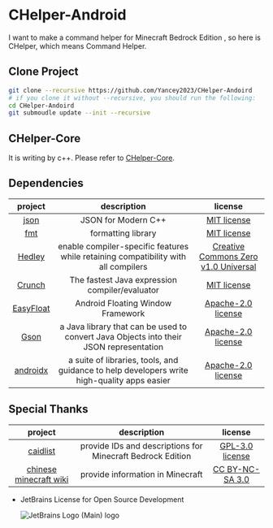 # CHelper-Android

I want to make a command helper for Minecraft Bedrock Edition , so here is CHelper, which means
Command Helper.

## Clone Project

```bash
git clone --recursive https://github.com/Yancey2023/CHelper-Andoird
# if you clone it without --recursive, you should run the following:
cd CHelper-Andoird
git submoudle update --init --recursive
```

## CHelper-Core

It is writing by c++. Please refer to [CHelper-Core](https://github.com/Yancey2023/CHelper-Core).

## Dependencies

|                        project                        |                                         description                                         |                                           license                                           |
|:-----------------------------------------------------:|:-------------------------------------------------------------------------------------------:|:-------------------------------------------------------------------------------------------:|
|       [json](https://github.com/nlohmann/json)        |                                     JSON for Modern C++                                     |           [MIT license](https://github.com/nlohmann/json/blob/master/LICENSE.MIT)           |
|         [fmt](https://github.com/fmtlib/fmt)          |                                     formatting library                                      |              [MIT license](https://github.com/fmtlib/fmt/blob/master/LICENSE)               |
|       [Hedley](https://github.com/cblck/hedley)       |     enable compiler-specific features while retaining compatibility with all compilers      | [Creative Commons Zero v1.0 Universal](https://github.com/cblck/hedley/blob/master/LICENSE) |
|      [Crunch](https://github.com/boxbeam/Crunch)      |                       The fastest Java expression compiler/evaluator                        |            [MIT license](https://github.com/boxbeam/Crunch/blob/master/LICENSE)             |
| [EasyFloat](https://github.com/princekin-f/EasyFloat) |                              Android Floating Window Framework                              |     [Apache-2.0 license](https://github.com/princekin-f/EasyFloat/blob/master/LICENSE)      |
|        [Gson](https://github.com/google/gson)         |   a Java library that can be used to convert Java Objects into their JSON representation    |           [Apache-2.0 license](https://github.com/google/gson/blob/main/LICENSE)            |
|   [androidx](https://github.com/androidx/androidx)    | a suite of libraries, tools, and guidance to help developers write high-quality apps easier |  [Apache-2.0 license](https://github.com/androidx/androidx/blob/androidx-main/LICENSE.txt)  |

## Special Thanks

|                       project                       |                        description                         |                                   license                                    |
|:---------------------------------------------------:|:----------------------------------------------------------:|:----------------------------------------------------------------------------:|
|  [caidlist](https://github.com/XeroAlpha/caidlist)  | provide IDs and descriptions for Minecraft Bedrock Edition | [GPL-3.0 license](https://github.com/XeroAlpha/caidlist/blob/master/LICENSE) |
| [chinese minecraft wiki](https://zh.minecraft.wiki) |              provide information in Minecraft              |     [CC BY-NC-SA 3.0](https://creativecommons.org/licenses/by-nc-sa/3.0)     |

- JetBrains License for Open Source Development

  ![JetBrains Logo (Main) logo](https://resources.jetbrains.com/storage/products/company/brand/logos/jb_beam.svg)
